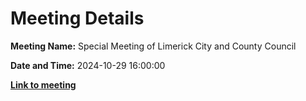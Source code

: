 # Meeting Details

**Meeting Name:** Special Meeting of Limerick City and County Council

**Date and Time:** 2024-10-29 16:00:00

**<a href="https://www.limerick.ie/council/whats-on/special-meeting-of-limerick-city-and-county-council-14" target="_blank">Link to meeting</a>**
